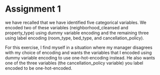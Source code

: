 # Assignment 1

we have recalled that we have identified five categorical variables. We encoded two of these variables (neighborhood_cleansed and property_type) using dummy variable encoding and the remaining three using label encoding (room_type, bed_type, and cancellation_policy). 

For this exercise, I find myself in a situation where my manager disagrees with my choice of encoding and wants the variables that I encoded using dummy variable encoding to use one-hot-encoding instead. He also wants one of the three variables (the cancellation_policy variable) you label encoded to be one-hot-encoded.
